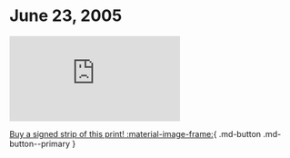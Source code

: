 # June 23, 2005

![](https://www.achewood.com/comic.php?date=06232005)

[Buy a signed strip of this print! :material-image-frame:](https://achewood-holiday-pop-up.myshopify.com/products/strip#06232005){ .md-button .md-button--primary }

